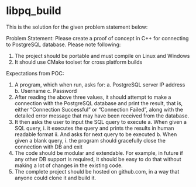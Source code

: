 # libpq_build

This is the solution for the given problem statement below:

Problem Statement: Please create a proof of concept in C++ for connecting to PostgreSQL database. Please note following:
1.  The project should be portable and must compile on Linux and Windows
2.  It should use CMake toolset for cross platform builds

Expectations from POC:
1.	A program, which when run, asks for:
    a.	PostgreSQL server IP address
    b.	Username
    c.	Password
2.	After reading the above three values, it should attempt to make a connection with the PostgreSQL database and print the result, that is, either “Connection Successful” or “Connection Failed”, along with the detailed error message that may have been received from the database.
3.	It then asks the user to input the SQL query to execute 
    a.	When given a SQL query,
      i.	it executes the query and prints the results in human readable format
      ii.	And asks for next query to be executed
    b.	When given a blank query,
      i.	the program should gracefully close the connection with DB and exit
4.	The code should be modular and extendable. For example, in future if any other DB support is required, it should be easy to do that without making a lot of changes in the existing code. 
5.	The complete project should be hosted on github.com, in a way that anyone could clone it and build it.
